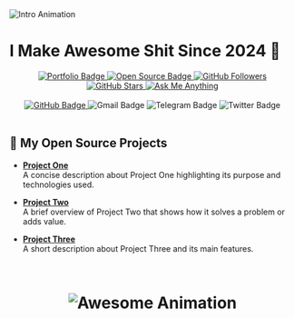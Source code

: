 <img src="https://user-images.githubusercontent.com/73097560/115834477-dbab4500-a447-11eb-908a-139a6edaec5c.gif" alt="Intro Animation" />

# I Make Awesome Shit Since 2024 🚀

<div align="center">
  <a href="https://yourportfolio.com" target="_blank">
    <img src="https://img.shields.io/badge/Portfolio-FF5722?style=for-the-badge&logo=todoist&logoColor=white" alt="Portfolio Badge" />
  </a>
  <a href="https://en.wikipedia.org/wiki/Open_source" target="_blank">
    <img src="https://img.shields.io/badge/Open%20Source-%E2%9D%A4-red?style=for-the-badge" alt="Open Source Badge" />
  </a>
  <a href="https://github.com/yourusername" target="_blank">
    <img src="https://img.shields.io/github/followers/yourusername?style=for-the-badge&logo=github&logoColor=white&color=071A2C" alt="GitHub Followers" />
  </a>
  <a href="https://github.com/yourusername" target="_blank">
    <img src="https://img.shields.io/github/stars/yourusername?style=for-the-badge&logo=github&logoColor=white&color=071A2C" alt="GitHub Stars" />
  </a>
  <a href="https://github.com/yourusername/issues" target="_blank">
    <img src="https://img.shields.io/badge/Ask%20me-anything-1abc9c?style=for-the-badge" alt="Ask Me Anything" />
  </a>
</div>

<br/>

<div align="center">
  <a href="https://github.com/yourusername" target="_blank">
    <img src="https://img.shields.io/badge/GitHub-100000?style=for-the-badge&logo=github&logoColor=white" alt="GitHub Badge" />
  </a>
  <a href="mailto:youremail@example.com" target="_blank" style="text-decoration: none">
    <img src="https://img.shields.io/badge/Gmail-333333?style=for-the-badge&logo=gmail&logoColor=red" alt="Gmail Badge" />
  </a>
  <a href="https://t.me/yourtelegram" target="_blank" style="text-decoration: none">
    <img src="https://img.shields.io/badge/Telegram-2CA5E0?style=for-the-badge&logo=telegram&logoColor=white" alt="Telegram Badge" />
  </a>
  <a href="https://twitter.com/yourtwitter" target="_blank" style="text-decoration: none">
    <img src="https://img.shields.io/badge/Twitter-1DA1F2?style=for-the-badge&logo=twitter&logoColor=white" alt="Twitter Badge" />
  </a>
</div>

<br/>

## 🚀 My Open Source Projects

- **[Project One](https://github.com/yourusername/project-one)**  
  A concise description about Project One highlighting its purpose and technologies used.

- **[Project Two](https://github.com/yourusername/project-two)**  
  A brief overview of Project Two that shows how it solves a problem or adds value.

- **[Project Three](https://github.com/yourusername/project-three)**  
  A short description about Project Three and its main features.

<br/>

<!-- يمكنك إضافة قسم "Tech Stack" أو أي أقسام إضافية إذا رغبت -->

<h1 align="center">
  <img src="https://user-images.githubusercontent.com/73097560/115834477-dbab4500-a447-11eb-908a-139a6edaec5c.gif" alt="Awesome Animation" />
</h1>

